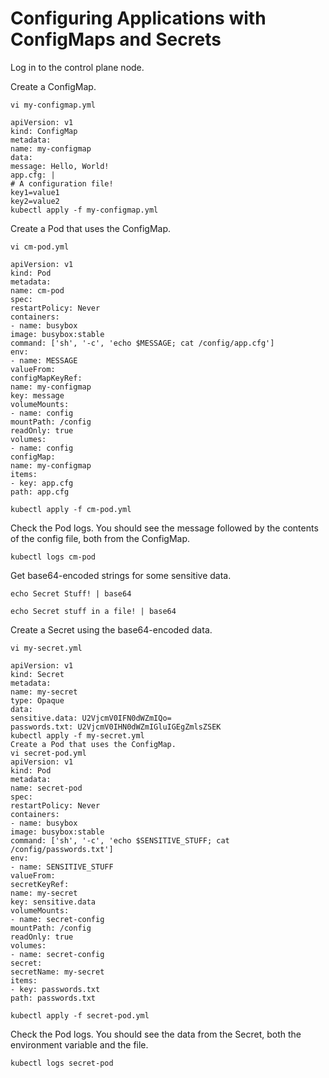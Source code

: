 # Configuring Applications with ConfigMaps and Secrets
Log in to the control plane node.

Create a ConfigMap.
```shell
vi my-configmap.yml
```
```shell
apiVersion: v1
kind: ConfigMap
metadata:
name: my-configmap
data:
message: Hello, World!
app.cfg: |
# A configuration file!
key1=value1
key2=value2
kubectl apply -f my-configmap.yml
```
Create a Pod that uses the ConfigMap.
```shell
vi cm-pod.yml
```
```shell
apiVersion: v1
kind: Pod
metadata:
name: cm-pod
spec:
restartPolicy: Never
containers:
- name: busybox
image: busybox:stable
command: ['sh', '-c', 'echo $MESSAGE; cat /config/app.cfg']
env:
- name: MESSAGE
valueFrom:
configMapKeyRef:
name: my-configmap
key: message
volumeMounts:
- name: config
mountPath: /config
readOnly: true
volumes:
- name: config
configMap:
name: my-configmap
items:
- key: app.cfg
path: app.cfg
```
```shell
kubectl apply -f cm-pod.yml
```
Check the Pod logs. You should see the message followed by the contents of the config file, both from the ConfigMap.
```shell
kubectl logs cm-pod
```
Get base64-encoded strings for some sensitive data.
```shell
echo Secret Stuff! | base64
```
```shell
echo Secret stuff in a file! | base64
```
Create a Secret using the base64-encoded data.
```shell
vi my-secret.yml
```
```shell
apiVersion: v1
kind: Secret
metadata:
name: my-secret
type: Opaque
data:
sensitive.data: U2VjcmV0IFN0dWZmIQo=
passwords.txt: U2VjcmV0IHN0dWZmIGluIGEgZmlsZSEK
kubectl apply -f my-secret.yml
Create a Pod that uses the ConfigMap.
vi secret-pod.yml
apiVersion: v1
kind: Pod
metadata:
name: secret-pod
spec:
restartPolicy: Never
containers:
- name: busybox
image: busybox:stable
command: ['sh', '-c', 'echo $SENSITIVE_STUFF; cat /config/passwords.txt']
env:
- name: SENSITIVE_STUFF
valueFrom:
secretKeyRef:
name: my-secret
key: sensitive.data
volumeMounts:
- name: secret-config
mountPath: /config
readOnly: true
volumes:
- name: secret-config
secret:
secretName: my-secret
items:
- key: passwords.txt
path: passwords.txt
```
```shell
kubectl apply -f secret-pod.yml
```
Check the Pod logs. You should see the data from the Secret, both the environment variable and the file.
```shell
kubectl logs secret-pod
```
